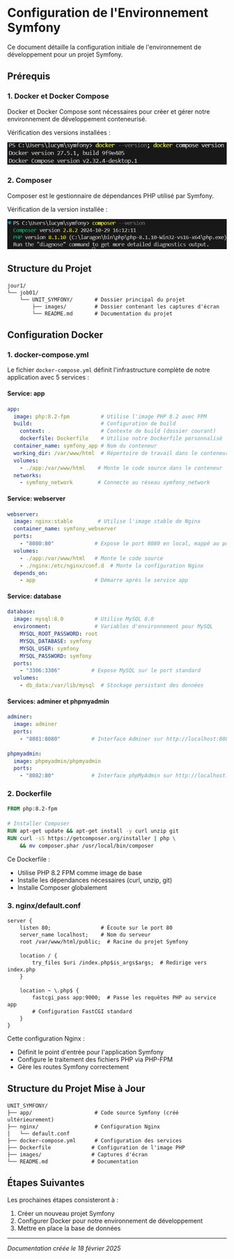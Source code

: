 # Configuration de l'Environnement Symfony

Ce document détaille la configuration initiale de l'environnement de développement pour un projet Symfony.

## Prérequis

### 1. Docker et Docker Compose

Docker et Docker Compose sont nécessaires pour créer et gérer notre environnement de développement conteneurisé.

Vérification des versions installées :

![Docker Versions](./images/1.docker_version.png)

### 2. Composer

Composer est le gestionnaire de dépendances PHP utilisé par Symfony.

Vérification de la version installée :

![Composer Version](./images/2.composer_version.png)

## Structure du Projet

```
jour1/
└── job01/
    └── UNIT_SYMFONY/       # Dossier principal du projet
        ├── images/         # Dossier contenant les captures d'écran
        └── README.md       # Documentation du projet
```

## Configuration Docker

### 1. docker-compose.yml

Le fichier `docker-compose.yml` définit l'infrastructure complète de notre application avec 5 services :

#### Service: app
```yaml
app:
  image: php:8.2-fpm          # Utilise l'image PHP 8.2 avec FPM
  build:                      # Configuration de build
    context: .                # Contexte de build (dossier courant)
    dockerfile: Dockerfile    # Utilise notre Dockerfile personnalisé
  container_name: symfony_app # Nom du conteneur
  working_dir: /var/www/html  # Répertoire de travail dans le conteneur
  volumes:
    - ./app:/var/www/html    # Monte le code source dans le conteneur
  networks:
    - symfony_network        # Connecte au réseau symfony_network
```

#### Service: webserver
```yaml
webserver:
  image: nginx:stable        # Utilise l'image stable de Nginx
  container_name: symfony_webserver
  ports:
    - "8080:80"             # Expose le port 8080 en local, mappé au port 80 du conteneur
  volumes:
    - ./app:/var/www/html   # Monte le code source
    - ./nginx:/etc/nginx/conf.d  # Monte la configuration Nginx
  depends_on:
    - app                   # Démarre après le service app
```

#### Service: database
```yaml
database:
  image: mysql:8.0          # Utilise MySQL 8.0
  environment:              # Variables d'environnement pour MySQL
    MYSQL_ROOT_PASSWORD: root
    MYSQL_DATABASE: symfony
    MYSQL_USER: symfony
    MYSQL_PASSWORD: symfony
  ports:
    - "3306:3306"          # Expose MySQL sur le port standard
  volumes:
    - db_data:/var/lib/mysql  # Stockage persistant des données
```

#### Services: adminer et phpmyadmin
```yaml
adminer:
  image: adminer
  ports:
    - "8081:8080"          # Interface Adminer sur http://localhost:8081

phpmyadmin:
  image: phpmyadmin/phpmyadmin
  ports:
    - "8082:80"            # Interface phpMyAdmin sur http://localhost:8082
```

### 2. Dockerfile

```dockerfile
FROM php:8.2-fpm

# Installer Composer
RUN apt-get update && apt-get install -y curl unzip git
RUN curl -sS https://getcomposer.org/installer | php \
    && mv composer.phar /usr/local/bin/composer
```
Ce Dockerfile :
- Utilise PHP 8.2 FPM comme image de base
- Installe les dépendances nécessaires (curl, unzip, git)
- Installe Composer globalement

### 3. nginx/default.conf

```nginx
server {
    listen 80;                # Écoute sur le port 80
    server_name localhost;    # Nom du serveur
    root /var/www/html/public;  # Racine du projet Symfony

    location / {
        try_files $uri /index.php$is_args$args;  # Redirige vers index.php
    }

    location ~ \.php$ {
        fastcgi_pass app:9000;  # Passe les requêtes PHP au service app
        # Configuration FastCGI standard
    }
}
```
Cette configuration Nginx :
- Définit le point d'entrée pour l'application Symfony
- Configure le traitement des fichiers PHP via PHP-FPM
- Gère les routes Symfony correctement

## Structure du Projet Mise à Jour

```
UNIT_SYMFONY/
├── app/                    # Code source Symfony (créé ultérieurement)
├── nginx/                  # Configuration Nginx
│   └── default.conf
├── docker-compose.yml      # Configuration des services
├── Dockerfile             # Configuration de l'image PHP
├── images/                # Captures d'écran
└── README.md              # Documentation
```

## Étapes Suivantes

Les prochaines étapes consisteront à :
1. Créer un nouveau projet Symfony
2. Configurer Docker pour notre environnement de développement
3. Mettre en place la base de données

---
*Documentation créée le 18 février 2025*
